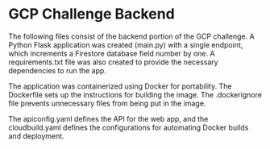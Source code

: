 # GCP Challenge Backend
The following files consist of the backend portion of the GCP challenge. A Python Flask application was created (main.py) with a single endpoint, which increments a Firestore database field number by one. A requirements.txt file was also created to provide the necessary dependencies to run the app.

The application was containerized using Docker for portability. The Dockerfile sets up the instructions for building the image. The .dockerignore file prevents unnecessary files from being put in the image.

The apiconfig.yaml defines the API for the web app, and the cloudbuild.yaml defines the configurations for automating Docker builds and deployment.
